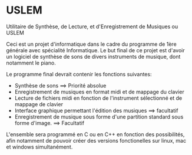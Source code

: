 # USLEM
Utilitaire de Synthèse, de Lecture, et d'Enregistrement de Musiques ou USLEM

Ceci est un projet d'informatique dans le cadre du programme de 1ère générale avec spécialité Informatique.
Le but final de ce projet est d'avoir un logiciel de synthèse de sons de divers instruments de musique, dont notamment le piano.

Le programme final devrait contenir les fonctions suivantes:
- Synthèse de sons ==> Priorité absolue
- Enregistrement de musiques en format midi et de mappage du clavier
- Lecture de fichiers midi en fonction de l'instrument sélectionné et de mappage de clavier
- Interface graphique permettant l'édition des musiques ==> facultatif
- Enregistrement de musique sous forme d'une partition standard sous forme d'image. ==> Facultatif

L'ensemble sera programmé en C ou en C++ en fonction des possibilités, afin notamment de pouvoir créer des versions fonctionelles sur linux, mac et windows simultanément.
